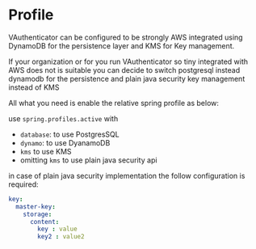 # Profile

VAuthenticator can be configured to be strongly AWS integrated using DynamoDB for the persistence layer and KMS for Key management. 

If your organization or for you run VAuthenticator so tiny integrated with AWS does not is suitable you can decide to switch postgresql instead dynamodb for the persistence
and plain java security key management instead of KMS

All what you need is enable the relative spring profile as below:

use ```spring.profiles.active``` with 

- ```database```: to use PostgresSQL 
- ```dynamo```: to use DyanamoDB
- ```kms``` to use KMS
- omitting ```kms``` to use plain java security api

in case of plain java security implementation the follow configuration is required:


```yaml
key:
  master-key:
    storage:
      content:
        key : value
        key2 : value2
```

